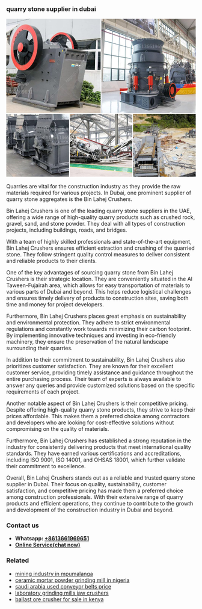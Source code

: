 <h3>quarry stone supplier in dubai</h3><img src='1706754055.jpg' alt=''><p>Quarries are vital for the construction industry as they provide the raw materials required for various projects. In Dubai, one prominent supplier of quarry stone aggregates is the Bin Lahej Crushers.</p><p>Bin Lahej Crushers is one of the leading quarry stone suppliers in the UAE, offering a wide range of high-quality quarry products such as crushed rock, gravel, sand, and stone powder. They deal with all types of construction projects, including buildings, roads, and bridges.</p><p>With a team of highly skilled professionals and state-of-the-art equipment, Bin Lahej Crushers ensures efficient extraction and crushing of the quarried stone. They follow stringent quality control measures to deliver consistent and reliable products to their clients.</p><p>One of the key advantages of sourcing quarry stone from Bin Lahej Crushers is their strategic location. They are conveniently situated in the Al Taween-Fujairah area, which allows for easy transportation of materials to various parts of Dubai and beyond. This helps reduce logistical challenges and ensures timely delivery of products to construction sites, saving both time and money for project developers.</p><p>Furthermore, Bin Lahej Crushers places great emphasis on sustainability and environmental protection. They adhere to strict environmental regulations and constantly work towards minimizing their carbon footprint. By implementing innovative techniques and investing in eco-friendly machinery, they ensure the preservation of the natural landscape surrounding their quarries.</p><p>In addition to their commitment to sustainability, Bin Lahej Crushers also prioritizes customer satisfaction. They are known for their excellent customer service, providing timely assistance and guidance throughout the entire purchasing process. Their team of experts is always available to answer any queries and provide customized solutions based on the specific requirements of each project.</p><p>Another notable aspect of Bin Lahej Crushers is their competitive pricing. Despite offering high-quality quarry stone products, they strive to keep their prices affordable. This makes them a preferred choice among contractors and developers who are looking for cost-effective solutions without compromising on the quality of materials.</p><p>Furthermore, Bin Lahej Crushers has established a strong reputation in the industry for consistently delivering products that meet international quality standards. They have earned various certifications and accreditations, including ISO 9001, ISO 14001, and OHSAS 18001, which further validate their commitment to excellence.</p><p>Overall, Bin Lahej Crushers stands out as a reliable and trusted quarry stone supplier in Dubai. Their focus on quality, sustainability, customer satisfaction, and competitive pricing has made them a preferred choice among construction professionals. With their extensive range of quarry products and efficient operations, they continue to contribute to the growth and development of the construction industry in Dubai and beyond.</p><h3>Contact us</h3><ul><li><strong>Whatsapp:&nbsp;<a href="https://wa.me/8613661969651">+8613661969651</a></strong></li><li><a href="https://swt.shibang-china.com/?git&amp;zhl&amp;quarry stone supplier in dubai"><strong>Online Service(chat now)</strong></a></li></ul><h3>Related</h3><ul><li><a href='mining industry in mpumalanga.md'>mining industry in mpumalanga</a></li><li><a href='ceramic mortar powder grinding mill in nigeria.md'>ceramic mortar powder grinding mill in nigeria</a></li><li><a href='saudi arabia used conveyor belts price.md'>saudi arabia used conveyor belts price</a></li><li><a href='laboratory grinding mills jaw crushers.md'>laboratory grinding mills jaw crushers</a></li><li><a href='ballast ore crusher for sale in kenya.md'>ballast ore crusher for sale in kenya</a></li></ul>